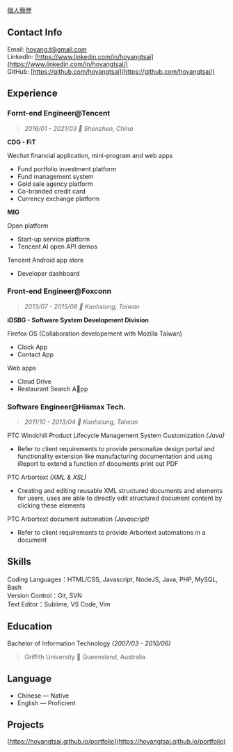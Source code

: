 <a class="link" href="README.zh-tw">個人簡歷</a>

## Contact Info

Email: [hoyang.t@gmail.com](mailto:hoyang.t@gmail.com)  
LinkedIn: [https://www.linkedin.com/in/hoyangtsai](https://www.linkedin.com/in/hoyangtsai/)  
GitHub: [https://github.com/hoyangtsai](https://github.com/hoyangtsai/)

## Experience

### Fornt-end Engineer@Tencent

> _2016/01 - 2021/03 📍 Shenzhen, China_

**CDG - FiT**

Wechat financial application, mini-program and web apps

- Fund portfolio investment platform
- Fund management system
- Gold sale agency platform
- Co-branded credit card
- Currency exchange platform

**MIG**

Open platform

- Start-up service platform
- Tencent AI open API demos

Tencent Android app store

- Developer dashboard

### Front-end Engineer@Foxconn

> _2013/07 - 2015/08 📍 Kaohsiung, Taiwan_

**iDSBG - Software System Development Division**

Firefox OS (Collaboration developement with Mozilla Taiwan)

- Clock App
- Contact App

Web apps

- Cloud Drive
- Restaurant Search App

### Software Engineer@Hismax Tech.

> _2011/10 - 2013/04 📍 Kaohsiung, Taiwan_

PTC Windchill Product Lifecycle Management System Customization _(Java)_

- Refer to client requirements to provide personalize design portal and functionality extension like manufacturing documentation and using iReport to extend a function of documents print out PDF

PTC Arbortext _(XML & XSL)_

- Creating and editing reusable XML structured documents and elements for users, uses are able to directly edit structured document content by clicking these elements

PTC Arbortext document automation _(Javascript)_

- Refer to client requirements to provide Arbortext automations in a document

## Skills

Coding Languages：HTML/CSS, Javascript, NodeJS, Java, PHP, MySQL, Bash  
Version Control：Git, SVN  
Text Editor：Sublime, VS Code, Vim  

## Education

Bachelor of Information Technology _(2007/03 - 2010/06)_
> Griffith University 📍 Queensland, Australia

## Language

- Chinese — Native
- English — Proficient

## Projects

[https://hoyangtsai.github.io/portfolio](https://hoyangtsai.github.io/portfolio)
